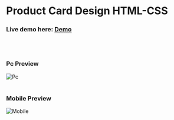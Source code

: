 # Product Card Design HTML-CSS

### Live demo here: <a href="https://adrianrafi.github.io/Product-Card-Design-HTML-CSS/">Demo</a>
<br>
<br>


### Pc Preview
![Pc](https://github.com/AdrianRafi/Product-Card-Design-HTML-CSS/assets/151396248/2c581952-f5d4-441e-83d1-9376e56bf1a5)
<br><br>
### Mobile Preview
![Mobile](https://github.com/AdrianRafi/Product-Card-Design-HTML-CSS/assets/151396248/4d9da895-097c-444c-8c0b-4e58505c79a3)

